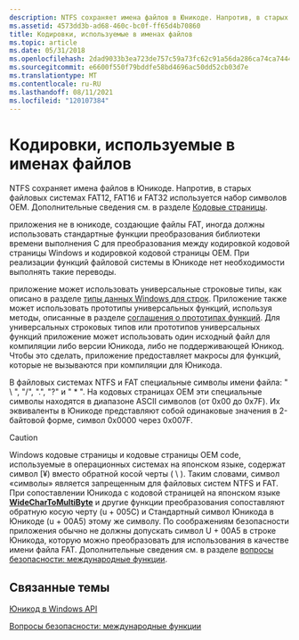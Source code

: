 ```yaml
---
description: NTFS сохраняет имена файлов в Юникоде. Напротив, в старых файловых системах FAT12, FAT16 и FAT32 используется набор символов OEM. Для получения дополнительной информации см. Кодовые страницы.
ms.assetid: 4573dd3b-ad68-460c-bc0f-ff65d4b70860
title: Кодировки, используемые в именах файлов
ms.topic: article
ms.date: 05/31/2018
ms.openlocfilehash: 2dad9033b3ea723de757c59a73fc62c91a56da286ca74ca7444f31db42ff539f
ms.sourcegitcommit: e6600f550f79bddfe58bd4696ac50dd52cb03d7e
ms.translationtype: MT
ms.contentlocale: ru-RU
ms.lasthandoff: 08/11/2021
ms.locfileid: "120107384"
---
```

# <a name="character-sets-used-in-file-names"></a>Кодировки, используемые в именах файлов

NTFS сохраняет имена файлов в Юникоде. Напротив, в старых файловых системах FAT12, FAT16 и FAT32 используется набор символов OEM. Дополнительные сведения см. в разделе [Кодовые страницы](code-pages.md).

приложения не в юникоде, создающие файлы FAT, иногда должны использовать стандартные функции преобразования библиотеки времени выполнения C для преобразования между кодировкой кодовой страницы Windows и кодировкой кодовой страницы OEM. При реализации функций файловой системы в Юникоде нет необходимости выполнять такие переводы.

приложение может использовать универсальные строковые типы, как описано в разделе [типы данных Windows для строк](windows-data-types-for-strings.md). Приложение также может использовать прототипы универсальных функций, используя методы, описанные в разделе [соглашения о прототипах функций](conventions-for-function-prototypes.md). Для универсальных строковых типов или прототипов универсальных функций приложение может использовать один исходный файл для компиляции либо версии Юникода, либо не поддерживающей Юникод. Чтобы это сделать, приложение предоставляет макросы для функций, которые не вызываются при компиляции для Юникода.

В файловых системах NTFS и FAT специальные символы имени файла: " \\ ", "/", ".", "?" и " \* ". На кодовых страницах OEM эти специальные символы находятся в диапазоне ASCII символов (от 0x00 до 0x7F). Их эквиваленты в Юникоде представляют собой одинаковые значения в 2-байтовой форме, символ 0x0000 через 0x007F.

> [!Caution]  
> Windows кодовые страницы и кодовые страницы OEM code, используемые в операционных системах на японском языке, содержат символ [¥) вместо обратной косой черты ( \\ ). Таким словами, символ «символы» является запрещенным для файловых систем NTFS и FAT. При сопоставлении Юникода с кодовой страницей на японском языке [**WideCharToMultiByte**](/windows/desktop/api/Stringapiset/nf-stringapiset-widechartomultibyte) и другие функции преобразования сопоставляют обратную косую черту (u + 005C) и Стандартный символ Юникода в Юникоде (u + 00A5) этому же символу. По соображениям безопасности приложения обычно не должны допускать символ U + 00A5 в строке Юникода, которую можно преобразовать для использования в качестве имени файла FAT. Дополнительные сведения см. в разделе [вопросы безопасности: международные функции](security-considerations--international-features.md).

 

## <a name="related-topics"></a>Связанные темы

<dl> <dt>

[Юникод в Windows API](unicode-in-the-windows-api.md)
</dt> <dt>

[Вопросы безопасности: международные функции](security-considerations--international-features.md)
</dt> </dl>

 

 



